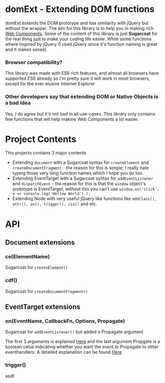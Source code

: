 # domExt - Extending DOM functions
domExt extends the DOM prototype and has similarity with jQuery but without the wrapper. The aim for this library is to help you in making rich [Web Components](https://developer.mozilla.org/en-US/docs/Web/Web_Components). Some of the content of this library is just **Sugarcoat** for the real thing just to make your coding life easier. While some functions where inspired by jQuery (I used jQuery since it's function naming is great and it makes sense).

### Browser compatibility?

This library was made with ES6 rich features, and almost all browsers have supported ES6 already so I'm pretty sure it will work in most browsers, except for the ever elusive Internet Explorer

### Other developers say that extending DOM or Native Objects is a bad idea

Yes, I do agree but it's not bad in all use-cases. This library only contains few functions that will help makine Web Components a lot easier.

# Project Contents

This projects contains 3 major contents

- Extending `document` with a Sugarcoat syntax for `createElement` and `createDocumentFragment` - the reason for this is simple, I really hate typing those very long function names which I hope you do too.
- Extending EventTarget with a Sugarcoat syntax for `addEventListener` and `dispatchEvent` - the reason for this is that the `window` object's prototype is EventTarget, without this you can't use ```window.on('click', e => console.log('Hellow World') );```
- Extending Node with very useful jQuery like functions like `addClass(), attr(), on(), trigger(), css()` and etc.

# API

## Document extensions

### ce(ElementName)
Sugarcoat for `createElement()`

### cdf()
Sugarcoat for `createDocumentFragment()`

## EventTarget extensions

### on(EventName, CallbackFn, Options, Propagate)
Sugarcoat for `addEventListener()` but added a Propagate argument

The first 3 arguments is explained [Here](https://developer.mozilla.org/en-US/docs/Web/API/EventTarget/addEventListener) and the last argument Propgate is a boolean value indicating whether you want the event to Propagate to other eventhandlers. A detailed explanation can be found [Here](https://medium.freecodecamp.org/a-simplified-explanation-of-event-propagation-in-javascript-f9de7961a06e)

### trigger()

asdf


